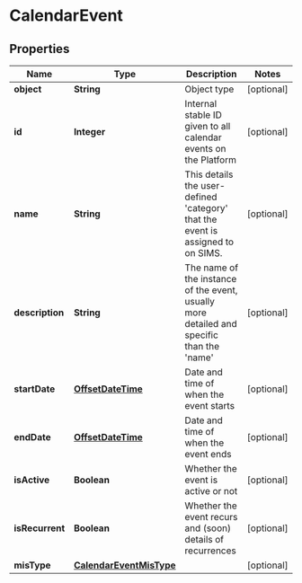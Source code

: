 
# CalendarEvent

## Properties
Name | Type | Description | Notes
------------ | ------------- | ------------- | -------------
**object** | **String** | Object type |  [optional]
**id** | **Integer** | Internal stable ID given to all calendar events on the Platform |  [optional]
**name** | **String** | This details the user-defined &#39;category&#39; that the event is assigned to on SIMS. |  [optional]
**description** | **String** | The name of the instance of the event, usually more detailed and specific than the &#39;name&#39; |  [optional]
**startDate** | [**OffsetDateTime**](OffsetDateTime.md) | Date and time of when the event starts |  [optional]
**endDate** | [**OffsetDateTime**](OffsetDateTime.md) | Date and time of when the event ends |  [optional]
**isActive** | **Boolean** | Whether the event is active or not |  [optional]
**isRecurrent** | **Boolean** | Whether the event recurs and (soon) details of recurrences |  [optional]
**misType** | [**CalendarEventMisType**](CalendarEventMisType.md) |  |  [optional]



